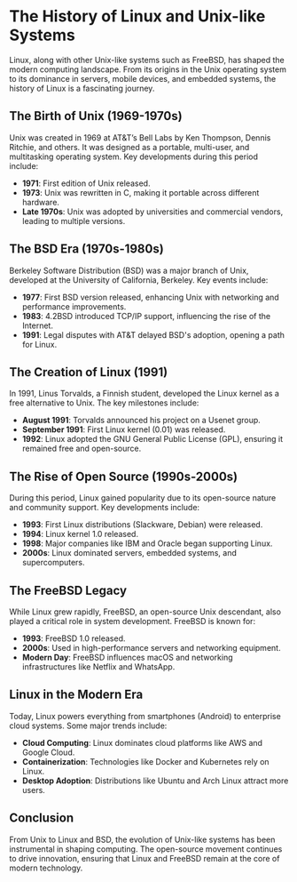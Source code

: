 # The History of Linux and Unix-like Systems

Linux, along with other Unix-like systems such as FreeBSD, has shaped the modern computing landscape. From its origins in the Unix operating system to its dominance in servers, mobile devices, and embedded systems, the history of Linux is a fascinating journey.

## The Birth of Unix (1969-1970s)

Unix was created in 1969 at AT&T’s Bell Labs by Ken Thompson, Dennis Ritchie, and others. It was designed as a portable, multi-user, and multitasking operating system. Key developments during this period include:

- **1971**: First edition of Unix released.
- **1973**: Unix was rewritten in C, making it portable across different hardware.
- **Late 1970s**: Unix was adopted by universities and commercial vendors, leading to multiple versions.

## The BSD Era (1970s-1980s)

Berkeley Software Distribution (BSD) was a major branch of Unix, developed at the University of California, Berkeley. Key events include:

- **1977**: First BSD version released, enhancing Unix with networking and performance improvements.
- **1983**: 4.2BSD introduced TCP/IP support, influencing the rise of the Internet.
- **1991**: Legal disputes with AT&T delayed BSD's adoption, opening a path for Linux.

## The Creation of Linux (1991)

In 1991, Linus Torvalds, a Finnish student, developed the Linux kernel as a free alternative to Unix. The key milestones include:

- **August 1991**: Torvalds announced his project on a Usenet group.
- **September 1991**: First Linux kernel (0.01) was released.
- **1992**: Linux adopted the GNU General Public License (GPL), ensuring it remained free and open-source.

## The Rise of Open Source (1990s-2000s)

During this period, Linux gained popularity due to its open-source nature and community support. Key developments include:

- **1993**: First Linux distributions (Slackware, Debian) were released.
- **1994**: Linux kernel 1.0 released.
- **1998**: Major companies like IBM and Oracle began supporting Linux.
- **2000s**: Linux dominated servers, embedded systems, and supercomputers.

## The FreeBSD Legacy

While Linux grew rapidly, FreeBSD, an open-source Unix descendant, also played a critical role in system development. FreeBSD is known for:

- **1993**: FreeBSD 1.0 released.
- **2000s**: Used in high-performance servers and networking equipment.
- **Modern Day**: FreeBSD influences macOS and networking infrastructures like Netflix and WhatsApp.

## Linux in the Modern Era

Today, Linux powers everything from smartphones (Android) to enterprise cloud systems. Some major trends include:

- **Cloud Computing**: Linux dominates cloud platforms like AWS and Google Cloud.
- **Containerization**: Technologies like Docker and Kubernetes rely on Linux.
- **Desktop Adoption**: Distributions like Ubuntu and Arch Linux attract more users.

## Conclusion

From Unix to Linux and BSD, the evolution of Unix-like systems has been instrumental in shaping computing. The open-source movement continues to drive innovation, ensuring that Linux and FreeBSD remain at the core of modern technology.

